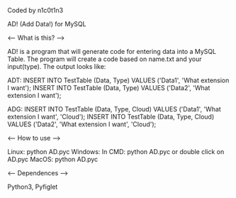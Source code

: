 ﻿Coded by n1c0t1n3

AD! (Add Data!) for MySQL


<-- What is this? -->

AD! is a program that will generate code for entering data into a MySQL Table. The program will create a code based on name.txt and your input(type). The output looks like:

ADT:
INSERT INTO TestTable (Data, Type) VALUES ('Data1', 'What extension I want'); 
INSERT INTO TestTable (Data, Type) VALUES ('Data2', 'What extension I want'); 

ADG: 
INSERT INTO TestTable (Data, Type, Cloud) VALUES ('Data1', 'What extension I want', 'Cloud');
INSERT INTO TestTable (Data, Type, Cloud) VALUES ('Data2', 'What extension I want', 'Cloud');


<-- How to use -->

Linux: python AD.pyc
Windows: In CMD: python AD.pyc or double click on AD.pyc
MacOS: python AD.pyc


<-- Dependences -->

Python3, Pyfiglet


